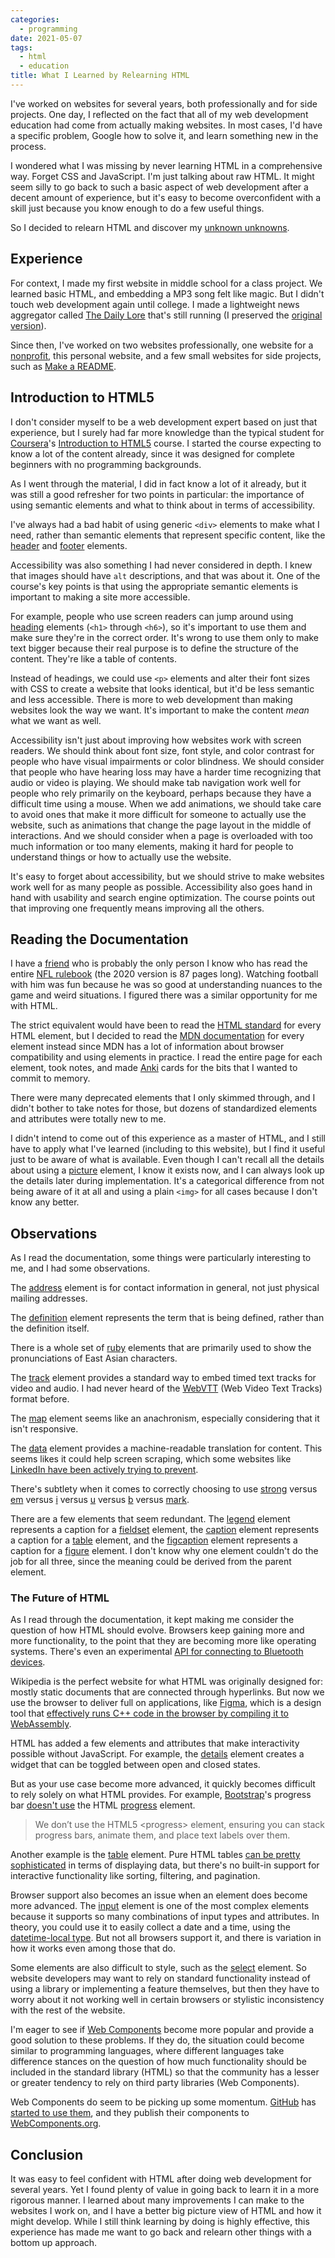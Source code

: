 ```yaml
---
categories:
  - programming
date: 2021-05-07
tags:
  - html
  - education
title: What I Learned by Relearning HTML
---
```


I've worked on websites for several years, both professionally and for side
projects. One day, I reflected on the fact that all of my web development
education had come from actually making websites. In most cases, I'd have a
specific problem, Google how to solve it, and learn something new in the
process.

I wondered what I was missing by never learning HTML in a comprehensive way.
Forget CSS and JavaScript. I'm just talking about raw HTML. It might seem
silly to go back to such a basic aspect of web development after a decent
amount of experience, but it's easy to become overconfident with a skill just
because you know enough to do a few useful things.

So I decided to relearn HTML and discover my [unknown
unknowns](https://en.wikipedia.org/wiki/There_are_known_knowns).

## Experience

For context, I made my first website in middle school for a class project. We
learned basic HTML, and embedding a MP3 song felt like magic. But I didn't touch
web development again until college. I made a lightweight news aggregator called
[The Daily Lore](https://www.dailylore.com/) that's still running (I preserved
the [original version](https://www.dailylore.com/legacy)).

Since then, I've worked on two websites professionally, one website for a
[nonprofit](https://sublimefund.org/), this personal website, and a few small
websites for side projects, such as [Make a
README](https://www.makeareadme.com/).

## Introduction to HTML5

I don't consider myself to be a web development expert based on just that
experience, but I surely had far more knowledge than the typical student for
[Coursera](https://www.coursera.org/)'s [Introduction to
HTML5](https://www.coursera.org/learn/html) course. I started the course
expecting to know a lot of the content already, since it was designed for
complete beginners with no programming backgrounds.

As I went through the material, I did in fact know a lot of it already, but it
was still a good refresher for two points in particular: the importance of using
semantic elements and what to think about in terms of accessibility.

I've always had a bad habit of using generic `<div>` elements to make what I
need, rather than semantic elements that represent specific content, like the
[header](https://developer.mozilla.org/en-US/docs/Web/HTML/Element/header) and
[footer](https://developer.mozilla.org/en-US/docs/Web/HTML/Element/footer)
elements.

Accessibility was also something I had never considered in depth. I knew that
images should have `alt` descriptions, and that was about it. One of the
course's key points is that using the appropriate semantic elements is important
to making a site more accessible.

For example, people who use screen readers can jump around using
[heading](https://developer.mozilla.org/en-US/docs/Web/HTML/Element/Heading_Elements)
elements (`<h1>` through `<h6>`), so it's important to use them and make sure
they're in the correct order. It's wrong to use them only to make text bigger
because their real purpose is to define the structure of the content. They're
like a table of contents.

Instead of headings, we could use `<p>` elements and alter their font sizes with
CSS to create a website that looks identical, but it'd be less semantic and less
accessible. There is more to web development than making websites look the way
we want. It's important to make the content *mean* what we want as well.

Accessibility isn't just about improving how websites work with screen readers.
We should think about font size, font style, and color contrast for people who
have visual impairments or color blindness. We should consider that people who
have hearing loss may have a harder time recognizing that audio or video is
playing. We should make tab navigation work well for people who rely primarily
on the keyboard, perhaps because they have a difficult time using a mouse. When
we add animations, we should take care to avoid ones that make it more difficult
for someone to actually use the website, such as animations that change the page
layout in the middle of interactions. And we should consider when a page is
overloaded with too much information or too many elements, making it hard for
people to understand things or how to actually use the website.

It's easy to forget about accessibility, but we should strive to make websites
work well for as many people as possible. Accessibility also goes hand in hand
with usability and search engine optimization. The course points out that
improving one frequently means improving all the others.

## Reading the Documentation

I have a [friend](https://azeemba.com/) who is probably the only person I know
who has read the entire [NFL rulebook](https://operations.nfl.com/the-rules)
(the 2020 version is 87 pages long). Watching football with him was fun because
he was so good at understanding nuances to the game and weird situations. I
figured there was a similar opportunity for me with HTML.

The strict equivalent would have been to read the [HTML
standard](https://html.spec.whatwg.org/) for every HTML element, but I decided
to read the [MDN
documentation](https://developer.mozilla.org/en-US/docs/Web/HTML/Element) for
every element instead since MDN has a lot of information about browser
compatibility and using elements in practice. I read the entire page for each
element, took notes, and made [Anki](https://apps.ankiweb.net/) cards for the
bits that I wanted to commit to memory.

There were many deprecated elements that I only skimmed through, and I didn't
bother to take notes for those, but dozens of standardized elements and
attributes were totally new to me.

I didn't intend to come out of this experience as a master of HTML, and I still
have to apply what I've learned (including to this website), but I find it
useful just to be aware of what is available. Even though I can't recall all the
details about using a
[picture](https://developer.mozilla.org/en-US/docs/Web/HTML/Element/picture)
element, I know it exists now, and I can always look up the details later during
implementation. It's a categorical difference from not being aware of it at all
and using a plain `<img>` for all cases because I don't know any better.

## Observations

As I read the documentation, some things were particularly interesting to me,
and I had some observations.

The [address](https://developer.mozilla.org/en-US/docs/Web/HTML/Element/address)
element is for contact information in general, not just physical mailing
addresses.

The [definition](https://developer.mozilla.org/en-US/docs/Web/HTML/Element/dfn)
element represents the term that is being defined, rather than the definition
itself.

There is a whole set of
[ruby](https://developer.mozilla.org/en-US/docs/Web/HTML/Element/ruby) elements
that are primarily used to show the pronunciations of East Asian characters.

The [track](https://developer.mozilla.org/en-US/docs/Web/HTML/Element/track)
element provides a standard way to embed timed text tracks for video and audio.
I had never heard of the
[WebVTT](https://developer.mozilla.org/en-US/docs/Web/API/WebVTT_API) (Web Video
Text Tracks) format before.

The [map](https://developer.mozilla.org/en-US/docs/Web/HTML/Element/map) element
seems like an anachronism, especially considering that it isn't responsive.

The [data](https://developer.mozilla.org/en-US/docs/Web/HTML/Element/data)
element provides a machine-readable translation for content. This seems likes it
could help screen scraping, which some websites like [LinkedIn have been
actively trying to
prevent](https://www.theverge.com/2019/9/10/20859399/linkedin-hiq-data-scraping-cfaa-lawsuit-ninth-circuit-ruling).

There's subtlety when it comes to correctly choosing to use
[strong](https://developer.mozilla.org/en-US/docs/Web/HTML/Element/strong)
versus [em](https://developer.mozilla.org/en-US/docs/Web/HTML/Element/em) versus
[i](https://developer.mozilla.org/en-US/docs/Web/HTML/Element/i) versus
[u](https://developer.mozilla.org/en-US/docs/Web/HTML/Element/u) versus
[b](https://developer.mozilla.org/en-US/docs/Web/HTML/Element/b) versus
[mark](https://developer.mozilla.org/en-US/docs/Web/HTML/Element/mark).

There are a few elements that seem redundant. The
[legend](https://developer.mozilla.org/en-US/docs/Web/HTML/Element/legend)
element represents a caption for a
[fieldset](https://developer.mozilla.org/en-US/docs/Web/HTML/Element/fieldset)
element, the
[caption](https://developer.mozilla.org/en-US/docs/Web/HTML/Element/caption)
element represents a caption for a
[table](https://developer.mozilla.org/en-US/docs/Web/HTML/Element/table)
element, and the
[figcaption](https://developer.mozilla.org/en-US/docs/Web/HTML/Element/figcaption)
element represents a caption for a
[figure](https://developer.mozilla.org/en-US/docs/Web/HTML/Element/figure)
element. I don't know why one element couldn't do the job for all three, since
the meaning could be derived from the parent element.

### The Future of HTML

As I read through the documentation, it kept making me consider the question of
how HTML should evolve. Browsers keep gaining more and more functionality, to
the point that they are becoming more like operating systems.  There's even an
experimental [API for connecting to Bluetooth
devices](https://developer.mozilla.org/en-US/docs/Web/API/Web_Bluetooth_API).

Wikipedia is the perfect website for what HTML was originally designed for:
mostly static documents that are connected through hyperlinks. But now we use
the browser to deliver full on applications, like
[Figma](https://www.figma.com/), which is a design tool that [effectively runs
C++ code in the browser by compiling it to
WebAssembly](https://www.figma.com/blog/webassembly-cut-figmas-load-time-by-3x/).

HTML has added a few elements and attributes that make interactivity possible
without JavaScript. For example, the
[details](https://developer.mozilla.org/en-US/docs/Web/HTML/Element/details)
element creates a widget that can be toggled between open and closed states.

But as your use case become more advanced, it quickly becomes difficult to rely
solely on what HTML provides. For example,
[Bootstrap](https://getbootstrap.com/)'s progress bar [doesn't
use](https://getbootstrap.com/docs/5.0/components/progress/) the HTML
[progress](https://developer.mozilla.org/en-US/docs/Web/HTML/Element/progress)
element.

> We don’t use the HTML5 \<progress\> element, ensuring you can stack progress
> bars, animate them, and place text labels over them.

Another example is the
[table](https://developer.mozilla.org/en-US/docs/Web/HTML/Element/table)
element. Pure HTML tables [can be pretty
sophisticated](https://developer.mozilla.org/en-US/docs/Web/HTML/Element/tr#advanced_styling)
in terms of displaying data, but there's no built-in support for interactive
functionality like sorting, filtering, and pagination.

Browser support also becomes an issue when an element does become more advanced.
The [input](https://developer.mozilla.org/en-US/docs/Web/HTML/Element/input)
element is one of the most complex elements because it supports so many
combinations of input types and attributes. In theory, you could use it to
easily collect a date and a time, using the [datetime-local
type](https://developer.mozilla.org/en-US/docs/Web/HTML/Element/input/datetime-local).
But not all browsers support it, and there is variation in how it works even
among those that do.

Some elements are also difficult to style, such as the
[select](https://developer.mozilla.org/en-US/docs/Web/HTML/Element/select)
element. So website developers may want to rely on standard functionality
instead of using a library or implementing a feature themselves, but then they
have to worry about it not working well in certain browsers or stylistic
inconsistency with the rest of the website.

I'm eager to see if [Web
Components](https://developer.mozilla.org/en-US/docs/Web/Web_Components) become
more popular and provide a good solution to these problems. If they do, the
situation could become similar to programming languages, where different
languages take difference stances on the question of how much functionality
should be included in the standard library (HTML) so that the community has a
lesser or greater tendency to rely on third party libraries (Web Components).

Web Components do seem to be picking up some momentum.
[GitHub](https://github.com) has [started to use
them](https://github.blog/2021-05-04-how-we-use-web-components-at-github/), and
they publish their components to
[WebComponents.org](https://www.webcomponents.org/).

## Conclusion

It was easy to feel confident with HTML after doing web development for several
years. Yet I found plenty of value in going back to learn it in a more rigorous
manner. I learned about many improvements I can make to the websites I work on,
and I have a better big picture view of HTML and how it might develop. While I
still think learning by doing is highly effective, this experience has made me
want to go back and relearn other things with a bottom up approach.
